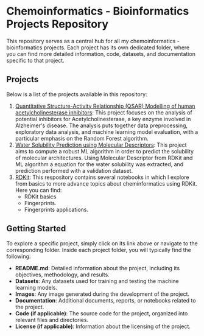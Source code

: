 # Chemoinformatics - Bioinformatics Projects Repository

This repository serves as a central hub for all my chemoinformatics - bioinformatics projects. Each project has its own dedicated folder, where you can find more detailed information, code, datasets, and documentation specific to that project.

## Projects

Below is a list of the projects available in this repository:

1. [Quantitative Structure-Activity Relationship (QSAR) Modelling of human acetylcholinesterase inhibitors](https://github.com/Stef0916/chemoinformatics-bioinformatics/tree/main/acetylcholinesterase_2016): This project focuses on the analysis of potential inhibitors for Acetylcholinesterase, a key enzyme involved in Alzheimer's disease. The analysis puts together data preprocessing, exploratory data analysis, and machine learning model evaluation, with a particular emphasis on the Random Forest algorithm.
2. [Water Solubility Prediction using Molecular Descriptors](https://github.com/Stef0916/chemoinformatics-bioinformatics/tree/main/solubility_prediction_2005): This project aims to compute a robust ML algorithm in order to predict the solubility of molecular architectures. Using Molecular Descriptor from RDKit and ML algorithm a equation for the water solubility was extracted, and prediction performed with a validation dataset.
3. [RDKit](https://github.com/Stef0916/chemoinformatics-bioinformatics/tree/main/RDKit): This respository contains several notebooks in which I explore from basics to more advance topics about cheminformatics using RDKit. Here you can find:
    - RDKit basics
    - Fingerprints.
    - Fingerprints applications.

## Getting Started

To explore a specific project, simply click on its link above or navigate to the corresponding folder. Inside each project folder, you will typically find the following:

- **README.md**: Detailed information about the project, including its objectives, methodology, and results.
- **Datasets**: Any datasets used for training and testing the machine learning models.
- **Images**: Any image generated during the development of the project.
- **Documentation**: Additional documents, reports, or notebooks related to the project.
- **Code (if applicable)**: The source code for the project, organized into relevant files and directories.
- **License (if applicable)**: Information about the licensing of the project.